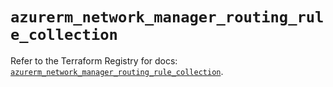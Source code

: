 # `azurerm_network_manager_routing_rule_collection`

Refer to the Terraform Registry for docs: [`azurerm_network_manager_routing_rule_collection`](https://registry.terraform.io/providers/hashicorp/azurerm/4.48.0/docs/resources/network_manager_routing_rule_collection).
